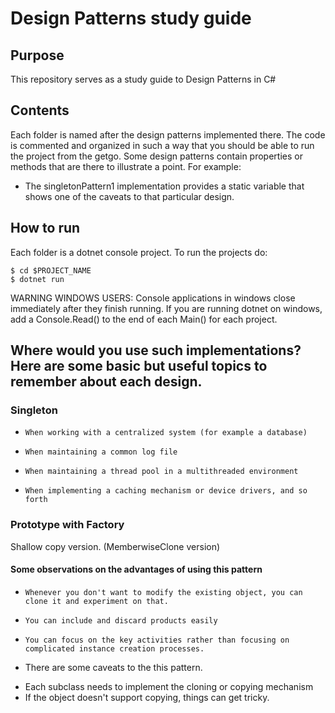 # Design Patterns study guide

## Purpose

This repository serves as a study guide to Design Patterns in C#

## Contents

Each folder is named after the design patterns implemented there. The code is commented and organized in such a way that you should be able to run the project from the getgo.
Some design patterns contain properties or methods that are there to illustrate a point. For example:

- The singletonPattern1 implementation provides a static variable that shows one of the caveats to that particular design.

## How to run

Each folder is a dotnet console project.
To run the projects do:

```
$ cd $PROJECT_NAME
$ dotnet run
```

WARNING WINDOWS USERS: Console applications in windows close immediately after they finish running. If you are running dotnet on windows, add a Console.Read() to the end of each Main() for each project.

## Where would you use such implementations? Here are some basic but useful topics to remember about each design.

### Singleton

-     When working with a centralized system (for example a database)
-     When maintaining a common log file
-     When maintaining a thread pool in a multithreaded environment
-     When implementing a caching mechanism or device drivers, and so forth

### Prototype with Factory

Shallow copy version. (MemberwiseClone version)

#### Some observations on the advantages of using this pattern

-     Whenever you don't want to modify the existing object, you can clone it and experiment on that.

*     You can include and discard products easily
*     You can focus on the key activities rather than focusing on complicated instance creation processes.

- There are some caveats to the this pattern.

* Each subclass needs to implement the cloning or copying mechanism
* If the object doesn't support copying, things can get tricky.

